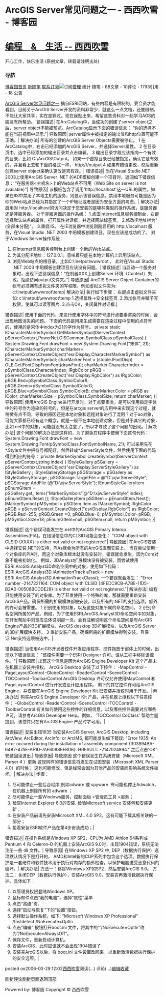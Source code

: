 
# ArcGIS Server常见问题之一 - 西西吹雪 - 博客园
# [编程　&　生活      --       西西吹雪](https://www.cnblogs.com/watsonyin/)
开心工作，快乐生活  (原创文章，转载请注明出处)

### 导航
[博客园](https://www.cnblogs.com/)[首页](https://www.cnblogs.com/watsonyin/)
[新随笔](https://i.cnblogs.com/EditPosts.aspx?opt=1)
[联系](https://msg.cnblogs.com/send/%E8%A5%BF%E8%A5%BF%E5%90%B9%E9%9B%AA)[订阅](https://www.cnblogs.com/watsonyin/rss)![订阅](//www.cnblogs.com/images/xml.gif)[管理](https://i.cnblogs.com/)
统计
随笔 -		88文章 -		10评论 -		1793引用 -		18
公告

[ArcGIS Server常见问题之一](https://www.cnblogs.com/watsonyin/archive/2006/03/29/361637.html)
摘自ESRI网站，有些内容是有限制的，要会员才能看到。目前关于ArcGIS Server开发的资料非常少，就这么一点文档，还要限制，不能让大家共享，实在是罪过。现在我贴出来，希望这些资料对一起学习AGS的朋友有所帮助。
错误描述|
在ArcCatalog中，当成功的创建了server object之后，server object不能被预览。ArcCatalog显示下面的错误信息：
“你的选择不能在当前视图中显示.”|
导致原因|
server属性中被指定的输出值和http位置可能不正确。|
解决办法|
所有的创建的ArcGIS Server Objects需要被停止。
1 在ArcCatalog中，右击已经添加的ArcGIS Server，并选择Server属性。
2 在目录页中，选中已经添加的输出目录并点击编辑。
3 输出目录字段应该指向一个有效的目录，比如 C:\ArcGIS\Output。
如果一个虚拟目录已经被指定，确认它是有效的，并且看上去和下面的格式一样，
http://<servername>/output
4 如果有错请更改，然后重新创建server object来确认更改是否有效。|
错误描述|
当在Visual Studio.NET 2003上使用ArcGIS Server .NET 的ADF模板创建一个项目时，返回如下错误信息：
“在服务器<主机名>上的Web站点不可用（Web Site on server <host> is not available）”|
导致原因|
该模板包含了调用'http://localhost'这一URL的属性。如果在IIS中禁用了本地主机的服务，则显示该错误信息。禁用本地服务可能是因为你的Web站点已经为其指定了一个IP地址或者是因为安全方面的考虑。|
解决办法|
启用对 http://localhost的访问决定于您安装的是哪种类型的操作系统，是服务器还是非服务器。
对于非服务器的操作系统：
1.点击Internet信息服务控制台，右键选择默认站点的属性，打开属性对话框，并选择网站标签页。
2.修改IP地址栏为"(全部未分配)"。
3.重启IIS。
在IE浏览器中浏览刚刚启用的 http://localhost 服务，在Visual Studio .NET 2003 中用模板创建项目，现在应该是成功的了。
对于Windows Server操作系统：
1. 在Internet信息服务控制台上创建一个新的Web站点。
2. 为其分配IP地址：127.0.0.1。意味着只能在本地计算机上启用该站点。
3. 浏览Web站点的根目录，比如C:\Inetput\wwwroot 。
此时在Visual Studio .NET 2003 中用模板创建项目应该没有问题。|
错误描述|
当启动一个服务对象时，出现下述错误信息：“在机器XXX上创建Server 环境（Context）失败。拒绝访问output文件夹。”|
导致原因|
ArcGIS Server Object Container的帐号必须拥有虚拟文件夹的写权限。例如虚拟文件夹为: c:\inetpub\wwwroot\temp|
解决办法|
执行如下步骤：
右键点击虚拟文件夹如: c:\inetpub\wwwroot\temp
1.选择属性->安全标签页.
2.添加帐号并赋予写权限，使其可以读写图片.
3.点击OK，关闭属性对话框.|

错误描述|
使用下面的代码，来进行使用字体中的符号进行点要素渲染的时候，会出现地图消失的问题。
下面的代码是用来生成需要在渲染过程中使用的点符号的，使用的是宋体中index为21的字作为符号。
private static ICharacterMarkerSymbol
GetMarkerSymbol(IServerContext pServerContext,PowerNet.GISCommon.SymbolClass pSymbolClass)
{
System.Drawing.Font drawFont = new
System.Drawing.Font("宋体", 21);
ICharacterMarkerSymbol charMarker=
pServerContext.CreateObject("esriDisplay.CharacterMarkerSymbol") as
ICharacterMarkerSymbol;
charMarker.Font = (stdole.IFontDisp)
OLE.GetIFontDispFromFont(drawFont);
charMarker.CharacterIndex = pSymbolClass.CharacterIndex;
IRgbColor pRGB = pServerContext.CreateObject("esriDisplay.RgbColor") as IRgbColor;
pRGB.Red=pSymbolClass.SymbolColorR;
pRGB.Green=pSymbolClass.SymbolColorG;
pRGB.Blue=pSymbolClass.SymbolColorB;
charMarker.Color = pRGB as IColor;
charMarker.Size = pSymbolClass.SymbolSize;
return charMarker;
}|
导致原因|
使用ArcGIS Engine进行开发时，对于点要素类，是可以使用指定字体中的符号作为渲染的符号的，但是在arcgis server的应用中来实现这个过程，就稍微有点不同，导致的原因还是本地对象和远程对象进行了混用？对于ao对象，可能大家都已经有这个概念，就是一般不在本地创建对象，但是对于其它的对象，比如.net中的对象，可能就没有太注意了，所以才导致了这个问题的出现。|
解决办法|
这个问题的解决办法是这样的，为了避免在程序中使用下面这句代码：
System.Drawing.Font drawFont = new
System.Drawing.Font(pSymbolClass.FontSymbolName, 21);
可以采用先在*.Style文件中把符号都配好，然后转成*.ServerStyle文件，然后使用下面的代码得到相应的符号：
private IMarkerSymbol createSymbol(IServerContext pServerContext,string index)
{
IStyleGallery pSGallery = pServerContext.CreateObject("esriDisplay.ServerStyleGallery") as IStyleGallery ;
IStyleGalleryStorage pSGStorage = pSGallery as IStyleGalleryStorage ;
pSGStorage.TargetFile = @"D:\xjw.ServerStyle";
pSGStorage.AddFile (@"D:\xjw.ServerStyle");
IEnumStyleGalleryItem pEnumGItem = pSGallery.get_Items("MarkerSymbols",@"D:\xjw.ServerStyle",index);
pEnumGItem.Reset ();
IStyleGalleryItem pSGItem = pEnumGItem.Next();
IMarkerSymbol pMSymbol = pSGItem.Item as IMarkerSymbol;
IRgbColor pRGB = pServerContext.CreateObject("esriDisplay.RgbColor") as IRgbColor;
pRGB.Red=255;
pRGB.Green =0;
pRGB.Blue=0;
pMSymbol.Color=pRGB;
pMSymbol.Size=18;
pEnumGItem=null;
pSGItem=null;
return pMSymbol;
}|

错误描述|
这个错误可能发生在.net中的ArcGIS Primary Interop Assemblies(PIA)。在错误信息中的CLSID可能会变化：
"COM object with CLSID {XXXX} is either not valid or not registered"|
导致原因|
在ArcGIS安装中选择安装.NET的支持，PIAs就会为所有的ArcGIS库而安装上。
当在尝试使用一个对象库的PIA时，而这个对象库根本就没有安装时，错误就会发生，因为Com对象不能被初始化。
例如，3DAnalyst扩展模块没有被安装，而尝试使用ESRI.ArcGIS.Analyst3D命名空间中的对象，使用如下代码：
ESRI.ArcGIS.Analyst3D.IAnimationTrack aTrack = new ESRI.ArcGIS.Analyst3D.AnimationTrackClass();
一个错误就会发生：
"Error number -2147221164: COM object with CLSID {4FEDC9CB-A7BE-11D5-B2A0-00508BCDDE28} is either not valid or not registered."|
解决办法|
编程只能使用安装了的对象库。为了开发使用一个特殊的库，那就需要重新安装ArcGIS产品，确保所需的扩展模块都被安装，以及所有的.NET的支持选项。额外的许可会被需要。
1 识别使用的对象，以及这些对象所属的命名空间。
2 识别命名空间所属的产品。例如，为了使用ESRI.ArcGIS.Analyst3D命名空间中的对象，在开发帮助中浏览库总体说明那一页。会有注解说明这个命名空间是有ArcGIS Engine产品的3D扩展模块，ArcGIS desktop 3D扩展模块，以及ArcGIS Server的3D扩展模块支持。
3 重新安装产品，确保所需的扩展模块得到安装，且保证.Net支持选项被选中。|

错误描述|
当使用ArcGIS开发者控件开发应用程序、控件拖放于窗体上的时候，出现以下错误信息：
"该控件需要一个ESRI Designer 许可。请从工程中移除该控件。"|
导致原因|
出现这个信息是因为ArcGIS Engine Developer Kit 这个产品未在机器上安装并授权。
ArcGIS Desktop 安装了以下控件：
-MapControl
-PageLayoutControl
-GlobeControl
-ReaderControl
-SceneControl
-TOCControl
-ToolbarControl
ArcGIS Desktop 许可仅允许使用MapControl 和 PageLayoutControl 进行开发或设计应用程序。
剩下的其它控件许可给ArcGIS Engine，并仅能在ArcGIS Engine Developer Kit 已安装并授权时用于开发。|
解决办法|
购买ArcGIS Engine Developer Kit 产品，并在机器上授权以下任意控件：
-GlobeControl
-ReaderControl
-SceneControl
-TOCControl
-ToolbarControl
有关如何使用这些控件的详细信息，以及哪些控件需要对应哪些许可，请参考ArcGIS Developer Help。例如， 'TOCControl CoClass' 帮助主题提到，该控件只在有ArcGIS Engine 产品时才可用。|

错误描述|
安装出错1935
当安装ArcGIS Server, ArcGIS Desktop, including ArcView, ArcEditor, ArcInfo; or ArcIMS, 都可能发生如下错误:
"Error 1935: An error occured during the installation of assembly component {303994BA-6487-47AE-AF1D-7AF6088EEBDB}. HRESULT: -2147024894."
之后点击'OK' 安装回滚退出.|
导致原因|
导致原因
这个错误发生在系统安装（Microsoft XML Parser 4 ）更新.这现同样的错误信息将发生在试图安装（Microsoft XML Parser 4.0）的时候； 这也可能修改，但是经常会因为其他产品的安装而影响系统文件破坏。|
解决办法|
步骤：
1. 尽可能停止一些后台程序,例如adware 或 spyware. 有可能也停止Adwatch，在机器上删除所有的 adware.；
2. 尽可能停止一些Windows服务，控制面板 >管理员工具 >服务；
3. 检查Internet Explorer 6.0的安装. 检验Microsoft service 安装包和安装更新；
4. 在安装产品前请先安装Microsoft XML 4.0 SP2，这有可能下载其相关联的一部分；
5. 接着安装ESRI软件产品在第4步安装成功；|

错误描述|
在操作系统是Windows XP SP2、CPU为 AMD Athlon 64系列或 Pentium 4 和 Celeron-D 的机器上安装ArcGIS 9.0时，出现1904错误，系统无法注册一些 dll 文件。|
导致原因|
在Windows XP SP2 中, DEP（数据执行保护）选项默认情况下是打开的， AMD和Intel新的CUP系列中包含这个选项。数据执行保护是一套硬件和软件技术用于执行对内存的额外检查，以保护电脑遭受恶意代码的破坏。|
解决办法|
方法一：移除Windows XP的SP2，然后安装ArcGIS 9.0。
方法二：关闭DEP（数据执行保护），安装ArcGIS 9.0，安装完再激活数据执行保护。具体如下：
1. 以管理员权限登陆Windows XP。
2. 鼠标邮件点击“我的电脑”，选择“属性”菜单
3. 点击“高级”页。
4. 选择“启动与恢复”下的“设置”按钮。
5. 选择默认操作系统，如下:
"Microsoft Windows XP Professional" /fastdetect /NoExecute=OptIn
6. 点击“编辑” 按钮打开boot.ini 文件，将其中的“”/NoExecute=OptIn”改为“/NoExecute=AlwaysOff”。
7. 保存文件，重新启动计算机。
8. 安装ArcGIS，此时应该就不会出现1904错误了
9. 安装完ArcGIS以后，将 boot.ini 文件设置改回来，以重新激活数据执行保护的安全选项。|




posted on2006-03-29 12:02[西西吹雪](https://www.cnblogs.com/watsonyin/)阅读(...) 评论(...)[编辑](https://i.cnblogs.com/EditPosts.aspx?postid=361637)[收藏](#)


[刷新评论](javascript:void(0);)[刷新页面](#)[返回顶部](#top)






Powered by:
博客园
Copyright © 西西吹雪

